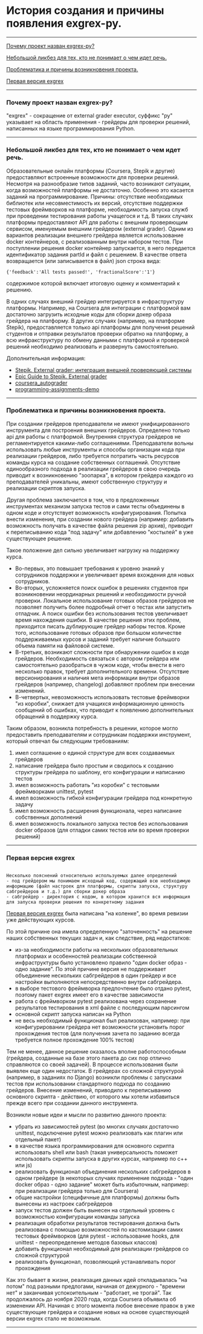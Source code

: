 # История создания и причины появления exgrex-py.
---
[Почему проект назван exgrex-py?](https://github.com/vshagur/exgrex-py/blob/docs/docs/history.md#%D0%BF%D0%BE%D1%87%D0%B5%D0%BC%D1%83-%D0%BF%D1%80%D0%BE%D0%B5%D0%BA%D1%82-%D0%BD%D0%B0%D0%B7%D0%B2%D0%B0%D0%BD-exgrex-py)

[Небольшой ликбез для тех, кто не понимает о чем идет речь.](https://github.com/vshagur/exgrex-py/blob/docs/docs/history.md#%D0%B4%D0%BB%D1%8F-%D1%82%D0%B5%D1%85-%D0%BA%D1%82%D0%BE-%D0%BD%D0%B5-%D0%BF%D0%BE%D0%BD%D0%B8%D0%BC%D0%B0%D0%B5%D1%82-%D0%BE-%D1%87%D0%B5%D0%BC-%D0%B8%D0%B4%D0%B5%D1%82-%D1%80%D0%B5%D1%87%D1%8C)

[Проблематика и причины возникновения проекта.](https://github.com/vshagur/exgrex-py/blob/docs/docs/history.md#%D0%BF%D1%80%D0%BE%D0%B1%D0%BB%D0%B5%D0%BC%D0%B0%D1%82%D0%B8%D0%BA%D0%B0-%D0%B8-%D0%BF%D1%80%D0%B8%D1%87%D0%B8%D0%BD%D1%8B-%D0%B2%D0%BE%D0%B7%D0%BD%D0%B8%D0%BA%D0%BD%D0%BE%D0%B2%D0%B5%D0%BD%D0%B8%D1%8F-%D0%BF%D1%80%D0%BE%D0%B5%D0%BA%D1%82%D0%B0)

[Первая версия exgrex](https://github.com/vshagur/exgrex-py/blob/docs/docs/history.md#%D0%BF%D0%B5%D1%80%D0%B2%D0%B0%D1%8F-%D0%B2%D0%B5%D1%80%D1%81%D0%B8%D1%8F-exgrex)

---
### Почему проект назван exgrex-py?
"exgrex" - сокращение от external grader executor, суффикс "py" указывает на область применения - грейдеры для проверки решений, написанных на языке программирования Python.  

---
### Небольшой ликбез для тех, кто не понимает о чем идет речь.
Образовательные онлайн платформы (Coursera, Stepik и другие) предоставляют встроенные возможности для проверки решений. Несмотря на разнообразие типов заданий, часто возникают ситуации, когда возможностей платформы не достаточно. Особенно это касается заданий на программирование. Причины: отсутствие необходимых библиотек или несовместимость их версий, отсутствие поддержки тестовых фреймворков на платформе, необходимость запуска служб при проведении тестирования работы учащегося и т.д. В таких случаях платформы предоставляют API для работы с внешним проверяющим сервисом, именуемым внешним грейдером (external grader). Одним из вариантов реализации внешнего грейдера является использование docker контейнеров, с реализованным внутри набором тестов. При поступлении решения docker контейнер запускается, в него передается идентификатор задания partId и файл с решением. В качестве ответа возвращается (или записывается в файл) json строка вида: 

    {'feedback':'All tests passed!', 'fractionalScore':'1'} 

содержимое которой включает итоговую оценку и комментарий к решению.

В одних случаях внешний грейдер интегрируется в инфраструктуру платформы. Например, на Coursera для интеграции с платформой вам достаточно загрузить исходные коды для сборки докер образа грейдера на платформу. В других случаях (например, на платформе Stepik), предоставляется только api платформы для получения решений студентов и отправки результатов проверки обратно на платформу, а всю инфракструктуру по обмену данными с платформой и проверкой решений необходимо реализовать и развернуть самостоятельно. 

Дополнительная информация:
- [Stepik. External grader: интеграция внешней проверяющей системы](https://stepik.org/lesson/58101/step/2?unit=35801)
- [Epic Guide to Stepik. External grader](https://stepik.org/lesson/50675/step/1)
- [coursera_autograder](https://github.com/coursera/coursera_autograder)
- [programming-assignments-demo](https://github.com/coursera/programming-assignments-demo)

---
### Проблематика и причины возникновения проекта.

При создании грейдеров преподаватели не имеют унифицированного инструмента для построения внешних грейдеров. Определено только api для работы с платформой. Внутренняя структура грейдеров не регламентируется какими-либо соглашениями. Преподаватели вольны использовать любые инструменты и способы организации кода при реализации грейдеров, либо требуется потратить часть ресурсов команды курса на создание собственных соглашений. Отсутствие единообразного подхода в реализации грейдеров в свою очередь приводит к возникновению "зоопарка", в котором грейдера каждого из преподавателей уникальны, имеют собственную структуру и реализации скриптов запуска.

Другая проблема заключается в том, что в предложенных инструментах механизм запуска тестов и сами тесты объединены в одном коде и отсутствует возможность конфигурирования. Попытка внести изменения, при создании нового грейдера (например: добавить возможность получать в качестве файла решения zip архив), приводит к переписыванию кода "под задачу" или добавлению "костылей" в уже существующее решение.

Такое положение дел сильно увеличивает нагрузку на поддержку курса. 
- Во-первых, это повышает требования к уровню знаний у сотрудников поддержки и увеличивает время вхождения для новых сотрудников.
- Во-вторых, усложняется поиск ошибок в решениях студентов при возникновении неординарных решений и необходимости ручной проверки. Локальное использование готовых образов грейдеров не позволяет получить более подробный отчет о тестах или запустить отладчик. А поиск ошибки без использования тестов увеличивает время нахождения ошибки. В качестве решения этих проблем, приходится писать дублирующие грейдер наборы тестов. Кроме того, использование готовых образов при большом количестве поддерживаемых курсов и заданий требует наличие большого объема памяти на файловой системе. 
- В-третьих, возникают сложности при обнаружении ошибок в коде грейдеров. Необходимость связаться с автором грейдера или самостоятельно разобраться в чужом коде, чтобы внести в него несколько правок, требует дополнительного времени. Отсутствие версионирования и наличия мета информации внутри образов грейдеров (например, changelog) добавляют проблем при внесении изменений. 
- В-четвертых, невозможность использовать тестовые фреймворки "из коробки", снижает для учащихся информационную ценность сообщений об ошибках, что приводит к появлению дополнительных обращений в поддержку курса. 


Таким образом, возникла потребность в решении, которое могло предоставить преподавателям и сотрудникам поддержки инструмент, который отвечал бы следующим требованиям:
1. имел соглашение о единой структуре для всех создаваемых грейдеров
2. написание грейдера было простым и сводилось к созданию структуры грейдера по шаблону, его конфигурации и написанию тестов
3. имел возможность работать "из коробки" с тестовыми фреймворками unittest, pytest
4. имел возможность гибкой конфигурации грейдера под конкретную задачу
5. имел возможность расширения функционала, через написание собственных дополнений 
6. имел возможность локального запуска тестов без использования docker образов (для отладки самих тестов или во время проверки решений)

---
### Первая версия exgrex

```

Несколько пояснений относительно используемых далее определений
- под грейдером мы понимаем исходный код, содержащий всю необходимую информацию (файл настроек для платформы, скрипты запуска, структуру сабгрейдеров и т.д.) для сборки докер образа 
- сабгрейдер - директория с кодом, в котором хранится вся информация для запуска проверки решения по конкретному задания

```

[Первая версия exgrex](https://github.com/vshagur/exgrex) была написана "на коленке", во время ревизии уже действующих курсов. 

По этой причине она имела определенную "заточенность" на решение наших собственных текущих задач и, как следствие, ряд недостатков:
- из-за необходимости работы на нескольких образовательных платформах и особенностей реализации собственной инфраструктуры было установлено правило "один docker образ - одно задание". По этой причине версия не поддерживает объединение нескольких сабгрейдеров в один грейдер и все настройки выполняются непосредственно внутри сабгрейдера. 
- в выборе тестового фреймворка предпочтение было отдано pytest, поэтому пакет exgrex имеет его в качестве зависимости
- работа с фреймворком pytest реализована через сохранение результатов тестирования в xml файле с последующим парсингом
- основной скрипт запуска написан на Python
- не весь необходимый функционал был реализован, например: при конфигурировании грейдера нет возможности установить порог прохождения тестов (для получения зачета по заданию всегда требуется полное прохождение 100% тестов)


Тем не менее, данное решение оказалось вполне работоспособным (грейдера, созданные на базе этого пакета до сих пор отлично справляются со своей задачей).
В процессе использования были выявлен еще один недостаток. В грейдерах со сложной структурой (например, в заданиях по Django) возникли проблемы с запусками тестов при использовании стандартного подхода по созданию грейдеров. Внесение изменений, приводило к переписыванию основного скрипта - действию, от которого мы хотели избавиться прежде всего при создании данного инструмента.

Возникли новые идеи и мысли по развитию данного проекта:
- убрать из зависимостей pytest (во многих случаях достаточно unittest, подключение pytest можно реализовать как плагин или отдельный пакет)
- в качестве языка программирования для основного скрипта использовать shell или bash (такая универсальность поможет использовать скрипты запуска в других курсах, например по с++ или js)
- реализовать функционал объединения нескольких сабгрейдеров в одном грейдере (в некоторых случаях применение подхода - "один docker образ - одно задание" может быть избыточным, например: при реализации грейдера только для Coursera)
- общие настройки (специфичные для платформы) должны быть вынесены из настроек сабгрейдеров
- запуск тестов должен быть вынесен на отдельный уровень с возможностью конфигурации команды запуска
- реализация обработки результатов тестирования должна быть реализована с помощью возможностей по кастомизации самих тестовых фреймворков (для pytest - использование hooks, для unittest - переопределение методов базовых классов)
- добавить функционал необходимый для реализации грейдеров со сложной структурой
- реализовать функционал, позволяющий устанавливать порог прохождения 

Как это бывает в жизни, реализация данных идей откладывалась "на потом" под разными предлогами, начиная от дежурного - "времени нет" и заканчивая успокоительным - "работает, не трогай". Так продолжалось до ноября 2020 года, когда Coursera объявила об изменении API. Начиная с этого момента любое внесение правок в уже существующие грейдера и создание новых на основе существующей версии exgrex стало не возможным. 

---


